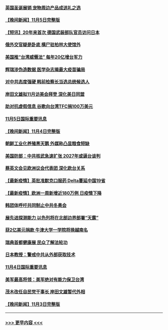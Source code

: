 #### [英国圣诞展销 宠物周边产品成送礼之选](../pages/prog202/a103261600.md?t=11061050) 
#### [【晚间新闻】11月5日完整版](../pages/prog202/a103261795.md?t=11061050) 
#### [【短讯】20年来首次 德国武装部队官员访问日本](../pages/prog202/a103261415.md?t=11061050) 
#### [俄外交官疑是卧底 横尸驻柏林大使馆外](../pages/prog202/a103261580.md?t=11061050) 
#### [美国推“台湾威慑法” 每年20亿增台军力](../pages/prog202/a103261569.md?t=11061050) 
#### [辉瑞涉伪造数据 医学杂志揭最大疫苗骗局](../pages/prog202/a103261552.md?t=11061050) 
#### [对中共态度强硬 韩前检察长当选总统候选人](../pages/prog202/a103261434.md?t=11061050) 
#### [岸田文雄拟11月访美会拜登 深化美日同盟](../pages/prog202/a103261341.md?t=11061050) 
#### [助对抗虚假信息 谷歌向台湾TFC捐100万美元](../pages/prog202/a103261196.md?t=11061050) 
#### [11月5日国际重要讯息](../pages/prog202/a103261111.md?t=11061050) 
#### [【晚间新闻】11月4日完整版](../pages/prog202/a103260847.md?t=11061050) 
#### [朝鲜工业化养殖黑天鹅 外媒称凸显粮食短缺](../pages/prog202/a103260715.md?t=11061050) 
#### [美国防部：中共核武急速扩张 2027年或逼台谈判](../pages/prog202/a103260704.md?t=11061050) 
#### [蔡英文会见欧洲议会代表团 深化欧台关系](../pages/prog202/a103260676.md?t=11061050) 
#### [【最新疫情】英批准默克口服药 Delta蔓延中国19省](../pages/prog202/a103260483.md?t=11061050) 
#### [【最新疫情】欧洲一周新增近180万例 日疫情下降](../pages/prog202/a103261393.md?t=11061050) 
#### [韩团体呼吁共同制止中共冬奥会](../pages/prog202/a103260367.md?t=11061050) 
#### [展先进探测能力 以色列将在北部边界部署“天露”](../pages/prog202/a103260321.md?t=11061050) 
#### [获2亿美元捐款 牛津大学一学院将换越南名](../pages/prog202/a103260324.md?t=11061050) 
#### [瑞典首都健康展 民众了解法轮功](../pages/prog202/a103260258.md?t=11061050) 
#### [日本教授：警戒中共从外部获取技术](../pages/prog202/a103260174.md?t=11061050) 
#### [11月4日国际重要讯息](../pages/prog202/a103260149.md?t=11061050) 
#### [美军最高将领：美军绝对有能力保卫台湾](../pages/prog202/a103260078.md?t=11061050) 
#### [茂木改任自民党干事长 岸田文雄暂代外相](../pages/prog202/a103260045.md?t=11061050) 
#### [【晚间新闻】11月3日完整版](../pages/prog202/a103259899.md?t=11061050) 

----
#### [ >>> 更早内容 <<< ](../indexes/prog202-earlier.md)
